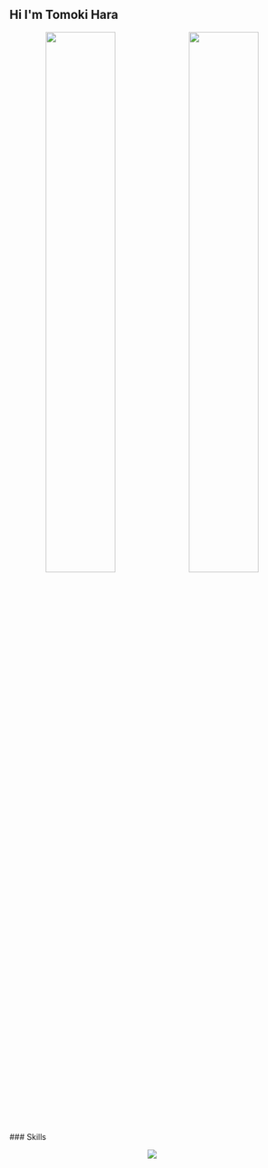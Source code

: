 ## Hi I'm Tomoki Hara

<!--
**tomo18058/tomo18058** is a ✨ _special_ ✨ repository because its `README.md` (this file) appears on your GitHub profile.

Here are some ideas to get you started:

- 🔭 I’m currently working on ...
- 🌱 I’m currently learning ...
- 👯 I’m looking to collaborate on ...
- 🤔 I’m looking for help with ...
- 💬 Ask me about ...
- 📫 How to reach me: ...
- 😄 Pronouns: ...
- ⚡ Fun fact: ...
-->

<p align="center">
  <img src="https://github-readme-stats.vercel.app/api?username=tomo18058&show_icons=true&theme=calm" width="49.5%" />
  <img src="https://github-readme-stats.vercel.app/api/top-langs/?username=tomo18058&layout=compact&theme=calm" width="49.5%" />
</p>
### Skills
<p align="center">
  <img src="https://skillicons.dev/icons?i=html,css,js,typescript,python,php" />
</p>

